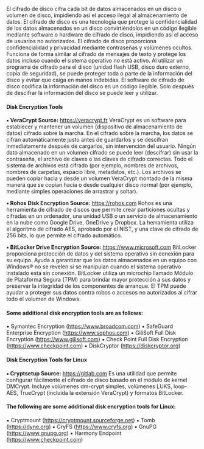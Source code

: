 El cifrado de disco cifra cada bit de datos almacenados en un disco o volumen de disco, impidiendo así el acceso ilegal al almacenamiento de datos. El cifrado de disco es una tecnología que protege la confidencialidad de los datos almacenados en un disco convirtiéndolos en un código ilegible mediante software o hardware de cifrado de disco, impidiendo así el acceso de usuarios no autorizados. El cifrado de disco proporciona confidencialidad y privacidad mediante contraseñas y volúmenes ocultos. Funciona de forma similar al cifrado de mensajes de texto y protege los datos incluso cuando el sistema operativo no está activo. Al utilizar un programa de cifrado para el disco (unidad flash USB, disco duro externo, copia de seguridad), se puede proteger toda o parte de la información del disco y evitar que caiga en manos indebidas. El software de cifrado de disco codifica la información del disco en un código ilegible. Solo después de descifrar la información del disco se puede leer y utilizar.

#### Disk Encryption Tools 

**▪ VeraCrypt 
Source:** https://veracrypt.fr 
VeraCrypt es un software para establecer y mantener un volumen (dispositivo de almacenamiento de datos) cifrado sobre la marcha. En el cifrado sobre la marcha, los datos se cifran automáticamente justo antes de guardarlos y se descifran inmediatamente después de cargarlos, sin intervención del usuario. Ningún dato almacenado en un volumen cifrado se puede leer (descifrar) sin usar la contraseña, el archivo de claves o las claves de cifrado correctas. Todo el sistema de archivos está cifrado (por ejemplo, nombres de archivos, nombres de carpetas, espacio libre, metadatos, etc.). Los archivos se pueden copiar hacia y desde un volumen VeraCrypt montado de la misma manera que se copian hacia o desde cualquier disco normal (por ejemplo, mediante simples operaciones de arrastrar y soltar).

**▪ Rohos Disk Encryption 
Source:** https://rohos.com
Rohos es una herramienta de cifrado de discos que permite crear particiones ocultas y cifradas en un ordenador, una unidad USB o un servicio de almacenamiento en la nube como Google Drive, OneDrive y Dropbox. La herramienta utiliza el algoritmo de cifrado AES, aprobado por el NIST, y una clave de cifrado de 256 bits, lo que permite el cifrado automático.

**▪ BitLocker Drive Encryption 
Source:** https://www.microsoft.com
BitLocker proporciona protección de datos y del sistema operativo sin conexión para su equipo. Ayuda a garantizar que los datos almacenados en un equipo con Windows® no se revelen si se manipulan cuando el sistema operativo instalado está sin conexión. BitLocker utiliza un microchip llamado Módulo de Plataforma Segura (TPM) para brindar mayor protección a sus datos y preservar la integridad de los componentes de arranque. El TPM puede ayudar a proteger sus datos contra robos o accesos no autorizados al cifrar todo el volumen de Windows.

#### Some additional disk encryption tools are as follows: 
▪ Symantec Encryption (https://www.broadcom.com) 
▪ SafeGuard Enterprise Encryption (https://www.sophos.com) 
▪ GiliSoft Full Disk Encryption (https://www.gilisoft.com) 
▪ Check Point Full Disk Encryption (https://www.checkpoint.com) 
▪ DiskCryptor (https://diskcryptor.org)

#### Disk Encryption Tools for Linux 
**▪ Cryptsetup 
Source:** https://gitlab.com
Es una utilidad que permite configurar fácilmente el cifrado de disco basado en el módulo de kernel DMCrypt. Incluye volúmenes dm-crypt simples, volúmenes LUKS, loop-AES, TrueCrypt (incluida la extensión VeraCrypt) y formatos BitLocker.

#### The following are some additional disk encryption tools for Linux: 
▪ Cryptmount (https://cryptmount.sourceforge.net) 
▪ Tomb (https://dyne.org) 
▪ CryFS (https://www.cryfs.org) 
▪ GnuPG (https://www.gnupg.org) 
▪ Harmony Endpoint (https://www.checkpoint.com)

